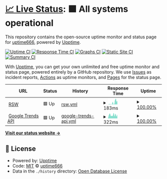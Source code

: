 # [📈 Live Status](https://up.ferdi.js.cool): <!--live status--> **🟩 All systems operational**

This repository contains the open-source uptime monitor and status page for [uptime666](https://up.ferdi.js.cool), powered by [Upptime](https://github.com/upptime/upptime).

[![Uptime CI](https://github.com/uptime666/upptime/workflows/Uptime%20CI/badge.svg)](https://github.com/uptime666/upptime/actions?query=workflow%3A%22Uptime+CI%22)
[![Response Time CI](https://github.com/uptime666/upptime/workflows/Response%20Time%20CI/badge.svg)](https://github.com/uptime666/upptime/actions?query=workflow%3A%22Response+Time+CI%22)
[![Graphs CI](https://github.com/uptime666/upptime/workflows/Graphs%20CI/badge.svg)](https://github.com/uptime666/upptime/actions?query=workflow%3A%22Graphs+CI%22)
[![Static Site CI](https://github.com/uptime666/upptime/workflows/Static%20Site%20CI/badge.svg)](https://github.com/uptime666/upptime/actions?query=workflow%3A%22Static+Site+CI%22)
[![Summary CI](https://github.com/uptime666/upptime/workflows/Summary%20CI/badge.svg)](https://github.com/uptime666/upptime/actions?query=workflow%3A%22Summary+CI%22)

With [Upptime](https://upptime.js.org), you can get your own unlimited and free uptime monitor and status page, powered entirely by a GitHub repository. We use [Issues](https://github.com/uptime666/upptime/issues) as incident reports, [Actions](https://github.com/uptime666/upptime/actions) as uptime monitors, and [Pages](https://up.ferdi.js.cool) for the status page.

<!--start: status pages-->
<!-- This summary is generated by Upptime (https://github.com/upptime/upptime) -->
<!-- Do not edit this manually, your changes will be overwritten -->
<!-- prettier-ignore -->
| URL | Status | History | Response Time | Uptime |
| --- | ------ | ------- | ------------- | ------ |
| <img alt="" src="https://icons.duckduckgo.com/ip3/readsw-bot.myfam2.repl.co.ico" height="13"> [RSW](https://readsw-bot.myfam2.repl.co) | 🟩 Up | [rsw.yml](https://github.com/uptime666/upptime/commits/HEAD/history/rsw.yml) | <details><summary><img alt="Response time graph" src="./graphs/rsw/response-time-week.png" height="20"> 183ms</summary><br><a href="https://up.ferdi.js.cool/history/rsw"><img alt="Response time 183" src="https://img.shields.io/endpoint?url=https%3A%2F%2Fraw.githubusercontent.com%2Fuptime666%2Fupptime%2FHEAD%2Fapi%2Frsw%2Fresponse-time.json"></a><br><a href="https://up.ferdi.js.cool/history/rsw"><img alt="24-hour response time 183" src="https://img.shields.io/endpoint?url=https%3A%2F%2Fraw.githubusercontent.com%2Fuptime666%2Fupptime%2FHEAD%2Fapi%2Frsw%2Fresponse-time-day.json"></a><br><a href="https://up.ferdi.js.cool/history/rsw"><img alt="7-day response time 183" src="https://img.shields.io/endpoint?url=https%3A%2F%2Fraw.githubusercontent.com%2Fuptime666%2Fupptime%2FHEAD%2Fapi%2Frsw%2Fresponse-time-week.json"></a><br><a href="https://up.ferdi.js.cool/history/rsw"><img alt="30-day response time 183" src="https://img.shields.io/endpoint?url=https%3A%2F%2Fraw.githubusercontent.com%2Fuptime666%2Fupptime%2FHEAD%2Fapi%2Frsw%2Fresponse-time-month.json"></a><br><a href="https://up.ferdi.js.cool/history/rsw"><img alt="1-year response time 183" src="https://img.shields.io/endpoint?url=https%3A%2F%2Fraw.githubusercontent.com%2Fuptime666%2Fupptime%2FHEAD%2Fapi%2Frsw%2Fresponse-time-year.json"></a></details> | <details><summary><a href="https://up.ferdi.js.cool/history/rsw">100.00%</a></summary><a href="https://up.ferdi.js.cool/history/rsw"><img alt="All-time uptime 100.00%" src="https://img.shields.io/endpoint?url=https%3A%2F%2Fraw.githubusercontent.com%2Fuptime666%2Fupptime%2FHEAD%2Fapi%2Frsw%2Fuptime.json"></a><br><a href="https://up.ferdi.js.cool/history/rsw"><img alt="24-hour uptime 100.00%" src="https://img.shields.io/endpoint?url=https%3A%2F%2Fraw.githubusercontent.com%2Fuptime666%2Fupptime%2FHEAD%2Fapi%2Frsw%2Fuptime-day.json"></a><br><a href="https://up.ferdi.js.cool/history/rsw"><img alt="7-day uptime 100.00%" src="https://img.shields.io/endpoint?url=https%3A%2F%2Fraw.githubusercontent.com%2Fuptime666%2Fupptime%2FHEAD%2Fapi%2Frsw%2Fuptime-week.json"></a><br><a href="https://up.ferdi.js.cool/history/rsw"><img alt="30-day uptime 100.00%" src="https://img.shields.io/endpoint?url=https%3A%2F%2Fraw.githubusercontent.com%2Fuptime666%2Fupptime%2FHEAD%2Fapi%2Frsw%2Fuptime-month.json"></a><br><a href="https://up.ferdi.js.cool/history/rsw"><img alt="1-year uptime 100.00%" src="https://img.shields.io/endpoint?url=https%3A%2F%2Fraw.githubusercontent.com%2Fuptime666%2Fupptime%2FHEAD%2Fapi%2Frsw%2Fuptime-year.json"></a></details>
| <img alt="" src="https://icons.duckduckgo.com/ip3/googletrends.myfam2.repl.co.ico" height="13"> [Google Trends API](https://googletrends.myfam2.repl.co) | 🟩 Up | [google-trends-api.yml](https://github.com/uptime666/upptime/commits/HEAD/history/google-trends-api.yml) | <details><summary><img alt="Response time graph" src="./graphs/google-trends-api/response-time-week.png" height="20"> 322ms</summary><br><a href="https://up.ferdi.js.cool/history/google-trends-api"><img alt="Response time 323" src="https://img.shields.io/endpoint?url=https%3A%2F%2Fraw.githubusercontent.com%2Fuptime666%2Fupptime%2FHEAD%2Fapi%2Fgoogle-trends-api%2Fresponse-time.json"></a><br><a href="https://up.ferdi.js.cool/history/google-trends-api"><img alt="24-hour response time 373" src="https://img.shields.io/endpoint?url=https%3A%2F%2Fraw.githubusercontent.com%2Fuptime666%2Fupptime%2FHEAD%2Fapi%2Fgoogle-trends-api%2Fresponse-time-day.json"></a><br><a href="https://up.ferdi.js.cool/history/google-trends-api"><img alt="7-day response time 322" src="https://img.shields.io/endpoint?url=https%3A%2F%2Fraw.githubusercontent.com%2Fuptime666%2Fupptime%2FHEAD%2Fapi%2Fgoogle-trends-api%2Fresponse-time-week.json"></a><br><a href="https://up.ferdi.js.cool/history/google-trends-api"><img alt="30-day response time 323" src="https://img.shields.io/endpoint?url=https%3A%2F%2Fraw.githubusercontent.com%2Fuptime666%2Fupptime%2FHEAD%2Fapi%2Fgoogle-trends-api%2Fresponse-time-month.json"></a><br><a href="https://up.ferdi.js.cool/history/google-trends-api"><img alt="1-year response time 323" src="https://img.shields.io/endpoint?url=https%3A%2F%2Fraw.githubusercontent.com%2Fuptime666%2Fupptime%2FHEAD%2Fapi%2Fgoogle-trends-api%2Fresponse-time-year.json"></a></details> | <details><summary><a href="https://up.ferdi.js.cool/history/google-trends-api">100.00%</a></summary><a href="https://up.ferdi.js.cool/history/google-trends-api"><img alt="All-time uptime 100.00%" src="https://img.shields.io/endpoint?url=https%3A%2F%2Fraw.githubusercontent.com%2Fuptime666%2Fupptime%2FHEAD%2Fapi%2Fgoogle-trends-api%2Fuptime.json"></a><br><a href="https://up.ferdi.js.cool/history/google-trends-api"><img alt="24-hour uptime 100.00%" src="https://img.shields.io/endpoint?url=https%3A%2F%2Fraw.githubusercontent.com%2Fuptime666%2Fupptime%2FHEAD%2Fapi%2Fgoogle-trends-api%2Fuptime-day.json"></a><br><a href="https://up.ferdi.js.cool/history/google-trends-api"><img alt="7-day uptime 100.00%" src="https://img.shields.io/endpoint?url=https%3A%2F%2Fraw.githubusercontent.com%2Fuptime666%2Fupptime%2FHEAD%2Fapi%2Fgoogle-trends-api%2Fuptime-week.json"></a><br><a href="https://up.ferdi.js.cool/history/google-trends-api"><img alt="30-day uptime 100.00%" src="https://img.shields.io/endpoint?url=https%3A%2F%2Fraw.githubusercontent.com%2Fuptime666%2Fupptime%2FHEAD%2Fapi%2Fgoogle-trends-api%2Fuptime-month.json"></a><br><a href="https://up.ferdi.js.cool/history/google-trends-api"><img alt="1-year uptime 100.00%" src="https://img.shields.io/endpoint?url=https%3A%2F%2Fraw.githubusercontent.com%2Fuptime666%2Fupptime%2FHEAD%2Fapi%2Fgoogle-trends-api%2Fuptime-year.json"></a></details>

<!--end: status pages-->

[**Visit our status website →**](https://up.ferdi.js.cool)

## 📄 License

- Powered by: [Upptime](https://github.com/upptime/upptime)
- Code: [MIT](./LICENSE) © [uptime666](https://up.ferdi.js.cool)
- Data in the `./history` directory: [Open Database License](https://opendatacommons.org/licenses/odbl/1-0/)
